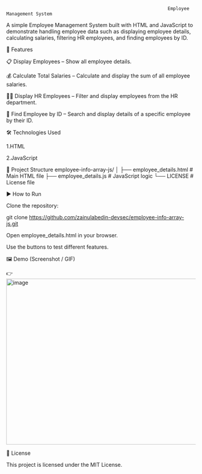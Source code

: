                                                                 Employee Management System

A simple Employee Management System built with HTML and JavaScript to demonstrate handling employee data such as displaying employee details, calculating salaries, filtering HR employees, and finding employees by ID.

🚀 Features

📋 Display Employees – Show all employee details.

💰 Calculate Total Salaries – Calculate and display the sum of all employee salaries.

🧑‍💼 Display HR Employees – Filter and display employees from the HR department.

🔎 Find Employee by ID – Search and display details of a specific employee by their ID.

🛠️ Technologies Used

1.HTML

2.JavaScript

📂 Project Structure
employee-info-array-js/
│
├── employee_details.html   # Main HTML file
├── employee_details.js     # JavaScript logic
└── LICENSE                 # License file

▶️ How to Run

Clone the repository:

git clone https://github.com/zainulabedin-devsec/employee-info-array-js.git


Open employee_details.html in your browser.

Use the buttons to test different features.

🖼️ Demo (Screenshot / GIF)

👉 <img width="953" height="442" alt="image" src="https://github.com/user-attachments/assets/292bd129-77da-4bba-a74e-d1ff2247bf50" />


📜 License

This project is licensed under the MIT License.
